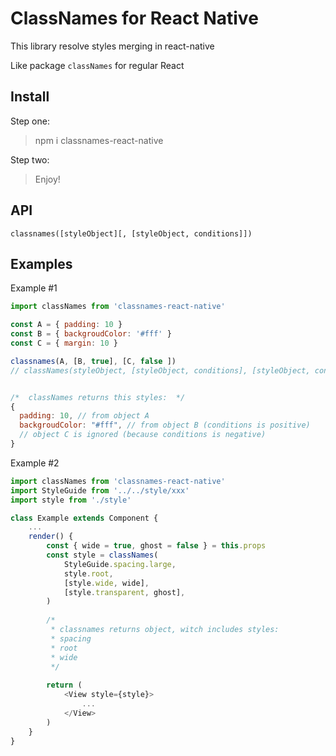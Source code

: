# ClassNames for React Native

This library resolve styles merging in react-native 

Like package `classNames` for regular React


## Install

Step one:
> npm i classnames-react-native

Step two:
> Enjoy!

## API 

```
classnames([styleObject][, [styleObject, conditions]])
```


## Examples

Example #1
```js
import classNames from 'classnames-react-native'

const A = { padding: 10 }
const B = { backgroudColor: '#fff' }
const C = { margin: 10 }

classnames(A, [B, true], [C, false ])
// classNames(styleObject, [styleObject, conditions], [styleObject, conditions])


/*  classNames returns this styles:  */
{
  padding: 10, // from object A
  backgroudColor: "#fff", // from object B (conditions is positive)
  // object C is ignored (because conditions is negative)
}
```

Example #2

```js
import classNames from 'classnames-react-native'
import StyleGuide from '../../style/xxx'
import style from './style'

class Example extends Component {
    ...
    render() {
        const { wide = true, ghost = false } = this.props
        const style = classNames(
            StyleGuide.spacing.large,
            style.root,
            [style.wide, wide],
            [style.transparent, ghost],
        )
        
        /*
         * classnames returns object, witch includes styles:
         * spacing
         * root
         * wide
         */
    
        return (
            <View style={style}>
                ...
            </View>
        )
    }
}
```
